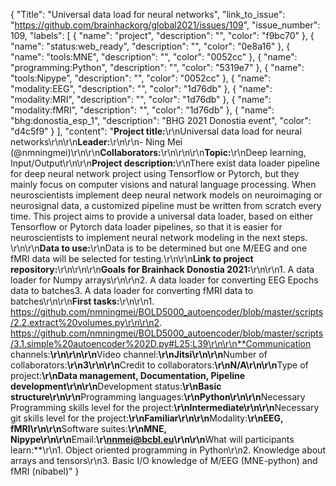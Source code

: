 {
  "Title": "Universal data load for neural networks",
  "link_to_issue": "https://github.com/brainhackorg/global2021/issues/109",
  "issue_number": 109,
  "labels": [
    {
      "name": "project",
      "description": "",
      "color": "f9bc70"
    },
    {
      "name": "status:web_ready",
      "description": "",
      "color": "0e8a16"
    },
    {
      "name": "tools:MNE",
      "description": "",
      "color": "0052cc"
    },
    {
      "name": "programming:Python",
      "description": "",
      "color": "5319e7"
    },
    {
      "name": "tools:Nipype",
      "description": "",
      "color": "0052cc"
    },
    {
      "name": "modality:EEG",
      "description": "",
      "color": "1d76db"
    },
    {
      "name": "modality:MRI",
      "description": "",
      "color": "1d76db"
    },
    {
      "name": "modality:fMRI",
      "description": "",
      "color": "1d76db"
    },
    {
      "name": "bhg:donostia_esp_1",
      "description": "BHG 2021 Donostia event",
      "color": "d4c5f9"
    }
  ],
  "content": "**Project title:**\r\nUniversal data load for neural networks\r\n\r\n**Leader:**\r\n\r\n- Ning Mei (@nmningmei)\r\n\r\n**Collaborators:**\r\n\r\n\r\n**Topic:**\r\nDeep learning, Input/Output\r\n\r\n**Project description:**\r\nThere exist data loader pipeline for deep neural network project using Tensorflow or Pytorch, but they mainly focus on computer visions and natural language processing. When neuroscientists implement deep neural network models on neuroimaging or neurosignal data, a customized pipeline must be written from scratch every time. This project aims to provide a universal data loader, based on either Tensorflow or Pytorch data loader pipelines, so that it is easier for neuroscientists to implement neural network modeling in the next steps. \r\n\r\n**Data to use:**\r\nData is to be determined but one M/EEG and one fMRI data will be selected for testing.\r\n\r\n**Link to project repository:**\r\n\r\n\r\n**Goals for Brainhack Donostia 2021:**\r\n\r\n1. A data loader for Numpy arrays\r\n\r\n2. A data loader for converting EEG Epochs data to batches3. A data loader for converting fMRI data to batches\r\n\r\n**First tasks:**\r\n\r\n1. https://github.com/nmningmei/BOLD5000_autoencoder/blob/master/scripts/2.2.extract%20volumes.py\r\n\r\n2. https://github.com/nmningmei/BOLD5000_autoencoder/blob/master/scripts/3.1.simple%20autoencoder%202D.py#L25:L39\r\n\r\n**Communication channels:**\r\n\r\n\r\n**Video channel:**\r\nJitsi\r\n\r\n**Number of collaborators:**\r\n3\r\n\r\n**Credit to collaborators:**\r\nN/A\r\n\r\n**Type of project:**\r\nData management, Documentation, Pipeline development\r\n\r\n**Development status:**\r\nBasic structure\r\n\r\n**Programming languages:**\r\nPython\r\n\r\n**Necessary Programming skills level for the project:**\r\nIntermediate\r\n\r\n**Necessary git skills level for the project:**\r\nFamiliar\r\n\r\n**Modality:**\r\nEEG, fMRI\r\n\r\n**Software suites:**\r\nMNE, Nipype\r\n\r\n**Email:**\r\nnmei@bcbl.eu\r\n\r\n**What will participants learn:**\r\n1. Object oriented programming in Python\r\n2. Knowledge about arrays and tensors\r\n3. Basic I/O knowledge of M/EEG (MNE-python) and fMRI (nibabel)"
}